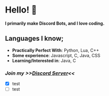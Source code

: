 # Hello! 👋
**I primarily make Discord Bots, and I love coding.**

## Languages I know;
* **Practically Perfect With**: Python, Lua, C++
* **Some experience**: Javascript, C, Java, CSS
* **Learning/Interested in**: Java, C

### *Join my **>>[Discord Server](https://discord.gg/tPSUdDhBhw)<<***



- [x] test
- [ ] test
